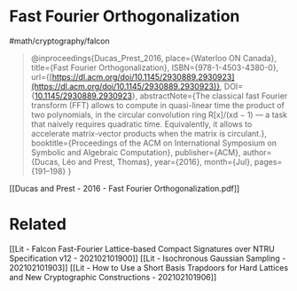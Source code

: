 # Fast Fourier Orthogonalization
#math/cryptography/falcon 
> @inproceedings{Ducas\_Prest\_2016, place={Waterloo ON Canada}, title={Fast Fourier Orthogonalization}, ISBN={978-1-4503-4380-0}, url={[https://dl.acm.org/doi/10.1145/2930889.2930923](https://dl.acm.org/doi/10.1145/2930889.2930923)}, DOI={[10.1145/2930889.2930923](https://doi.org/10.1145/2930889.2930923)}, abstractNote={The classical fast Fourier transform (FFT) allows to compute in quasi-linear time the product of two polynomials, in the circular convolution ring R\[x\]/(xd − 1) — a task that naively requires quadratic time. Equivalently, it allows to accelerate matrix-vector products when the matrix is circulant.}, booktitle={Proceedings of the ACM on International Symposium on Symbolic and Algebraic Computation}, publisher={ACM}, author={Ducas, Léo and Prest, Thomas}, year={2016}, month={Jul}, pages={191–198} }
  
[[Ducas and Prest - 2016 - Fast Fourier Orthogonalization.pdf]]




# Related
[[Lit - Falcon Fast-Fourier Lattice-based Compact Signatures over NTRU Specification v12 - 202102101900]]
[[Lit - Isochronous Gaussian Sampling - 202102101903]]
[[Lit - How to Use a Short Basis Trapdoors for Hard Lattices and New Cryptographic Constructions - 202102101906]]



